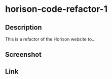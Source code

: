 # horison-code-refactor-1

## Description

This is a refactor of the Horison website to...

## Screenshot

## Link